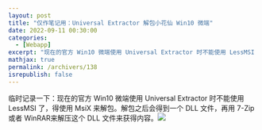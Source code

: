 ```yaml
---
layout: post
title: "仅作笔记用：Universal Extractor 解包小花仙 Win10 微端"
date: 2022-09-11 00:30:00
categories: 
  - [Webapp]
excerpt: "现在的官方 Win10 微端使用 Universal Extractor 时不能使用 LessMSI 了，得使用 MsiX 来解包。解包之后会得到一个 DLL 文件，再用 7-Zip 或者 WinRAR来解压这个 DLL 文件来获得内容。"
mathjax: true
permalink: /archivers/138
isrepublish: false
---
```


临时记录一下：现在的官方 Win10 微端使用 Universal Extractor 时不能使用 LessMSI 了，得使用 MsiX 来解包。解包之后会得到一个 DLL 文件，再用 7-Zip 或者 WinRAR来解压这个 DLL 文件来获得内容。![](https://pic1.xuehuaimg.com/proxy/https://img-blog.csdnimg.cn/c69e675b0a7b41ebb38624ae9ccb34e0.png)
